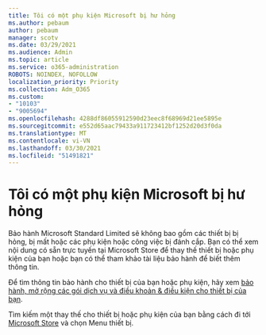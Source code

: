 ```yaml
---
title: Tôi có một phụ kiện Microsoft bị hư hỏng
ms.author: pebaum
author: pebaum
manager: scotv
ms.date: 03/29/2021
ms.audience: Admin
ms.topic: article
ms.service: o365-administration
ROBOTS: NOINDEX, NOFOLLOW
localization_priority: Priority
ms.collection: Adm_O365
ms.custom:
- "10103"
- "9005694"
ms.openlocfilehash: 4288df86055912590d23eec8f68969d21ee5895e
ms.sourcegitcommit: e552d65aac79433a911723412bf1252d20d3f0da
ms.translationtype: MT
ms.contentlocale: vi-VN
ms.lasthandoff: 03/30/2021
ms.locfileid: "51491821"
---
```

# <a name="i-have-a-damaged-microsoft-accessory"></a>Tôi có một phụ kiện Microsoft bị hư hỏng

Bảo hành Microsoft Standard Limited sẽ không bao gồm các thiết bị bị hỏng, bị mất hoặc các phụ kiện hoặc công việc bị đánh cắp. Bạn có thể xem nội dung có sẵn trực tuyến tại Microsoft Store để thay thế thiết bị hoặc phụ kiện của bạn hoặc bạn có thể tham khảo tài liệu bảo hành để biết thêm thông tin.

Để tìm thông tin bảo hành cho thiết bị của bạn hoặc phụ kiện, hãy xem [bảo hành, mở rộng các gói dịch vụ và điều khoản & điều kiện cho thiết bị của bạn](https://support.microsoft.com/topic/warranties-extended-service-plans-and-terms-conditions-for-your-device-eedf7a23-84a7-1a47-480b-0e10503eedf5).

Tìm kiếm một thay thế cho thiết bị hoặc phụ kiện của bạn bằng cách đi tới [Microsoft Store](https://www.microsoft.com/) và chọn Menu thiết bị.